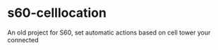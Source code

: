# s60-celllocation
An old project for S60, set automatic actions based on cell tower your connected
